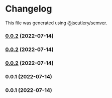 # Changelog

This file was generated using [@jscutlery/semver](https://github.com/jscutlery/semver).

### [0.0.2](https://github.com/yurikrupnik/nx-go-playground/compare/rust_lib-0.0.1...rust_lib-0.0.2) (2022-07-14)

### [0.0.2](https://github.com/yurikrupnik/nx-go-playground/compare/rust_lib-0.0.1...rust_lib-0.0.2) (2022-07-14)

### [0.0.2](https://github.com/yurikrupnik/nx-go-playground/compare/rust_lib-0.0.1...rust_lib-0.0.2) (2022-07-14)

### 0.0.1 (2022-07-14)

### 0.0.1 (2022-07-14)
